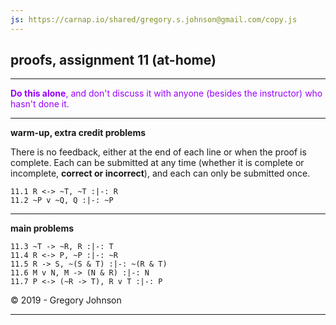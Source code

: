 ```yaml
---
js: https://carnap.io/shared/gregory.s.johnson@gmail.com/copy.js
--- 
```


## proofs, assignment 11 (at-home)

---

<font color="#9900FF">**Do this alone**, and don't discuss it with anyone (besides the instructor) who hasn't done it.</font>

---

**warm-up, extra credit problems**

There is no feedback, either at the end of each line or when the proof is complete. Each can be submitted at any time (whether it is complete or incomplete, **correct or incorrect**), and each can only be submitted once.

~~~{.ProofChecker .JohnsonSL options="fonts tabindent render exam" guides="fitch" feedback="none" points="1" late-credit="1"}
11.1 R <-> ~T, ~T :|-: R 
11.2 ~P v ~Q, Q :|-: ~P 
~~~

---

**main problems**

~~~{.ProofChecker .JohnsonSL options="fonts tabindent" guides="fitch" points="20" late-credit="15"}
11.3 ~T -> ~R, R :|-: T
11.4 R <-> P, ~P :|-: ~R
11.5 R -> S, ~(S & T) :|-: ~(R & T)
11.6 M v N, M -> (N & R) :|-: N
11.7 P <-> (~R -> T), R v T :|-: P 

~~~

<p>&copy; 2019 - <script>document.write(new Date().getFullYear())</script> Gregory Johnson</p>

---
